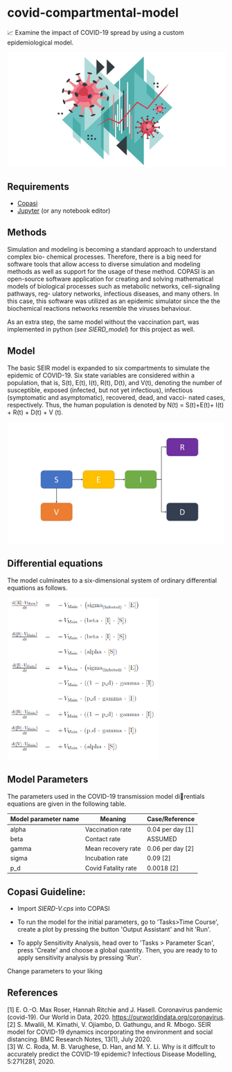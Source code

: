 # covid-compartmental-model
📈 Examine the impact of COVID-19 spread by using a custom epidemiological model.

<img src="./intro_image.jpg" alt="drawing" width="800"/>

## Requirements

- [Copasi](http://copasi.org/)  
- [Jupyter](https://jupyter.org/) (or any notebook editor)


## Methods

Simulation and modeling is becoming a standard approach to understand complex bio-
chemical processes. Therefore, there is a big need for software tools that allow access to
diverse simulation and modeling methods as well as support for the usage of these method.
COPASI is an open-source software application for creating and solving mathematical
models of biological processes such as metabolic networks, cell-signaling pathways, reg-
ulatory networks, infectious diseases, and many others. In this case, this software was
utilized as an epidemic simulator since the the biochemical reactions networks resemble
the viruses behaviour.

As an extra step, the same model without the vaccination part, was implemented in
python (*see SIERD_model*) for this project as well.

## Model

The basic SEIR model is expanded to six compartments to simulate the epidemic of
COVID-19. Six state variables are considered within a population, that is, S(t), E(t),
I(t), R(t), D(t), and V(t), denoting the number of susceptible, exposed (infected, but not
yet infectious), infectious (symptomatic and asymptomatic), recovered, dead, and vacci-
nated cases, respectively. Thus, the human population is denoted by N(t) = S(t)+E(t)+
I(t) + R(t) + D(t) + V (t).

<img src="./model.jpg" alt="drawing" width="500"/>

## Differential equations

The model culminates to a six-dimensional system of ordinary differential equations as
follows.

<img src="./diff_equations.png" alt="drawing" width="350"/>

## Model Parameters

The parameters used in the COVID-19 transmission model direntials equations are given
in the following table.

|Model parameter name   |Meaning	           |Case/Reference	 |
| --------------------- | ------------------ | --------------- | 
|alpha	                |Vaccination rate	   |0.04 per day [1] |
|beta	                  |Contact rate	       |ASSUMED	         |
|gamma                  |Mean recovery rate  |0.06 per day [2] |
|sigma	                |Incubation rate	   |0.09 [2]         |
|p_d	                  |Covid Fatality rate |0.0018 [2]       |

## Copasi Guideline:

- Import *SIERD-V.cps* into COPASI

- To run the model for the initial parameters, go to 'Tasks>Time Course', create a plot by pressing the button 'Output Assistant' and hit 'Run'.

- To apply Sensitivity Analysis, head over to 'Tasks > Parameter Scan', press 'Create' and choose a global quantity. Then, you are ready to to apply sensitivity analysis by pressing 'Run'.

Change parameters to your liking

## References

[1] E. O.-O. Max Roser, Hannah Ritchie and J. Hasell. Coronavirus pandemic (covid-19).
Our World in Data, 2020. https://ourworldindata.org/coronavirus.  
[2] S. Mwalili, M. Kimathi, V. Ojiambo, D. Gathungu, and R. Mbogo. SEIR model
for COVID-19 dynamics incorporating the environment and social distancing. BMC
Research Notes, 13(1), July 2020.  
[3] W. C. Roda, M. B. Varughese, D. Han, and M. Y. Li. Why is it diffcult to accurately
predict the COVID-19 epidemic? Infectious Disease Modelling, 5:271{281, 2020.  
